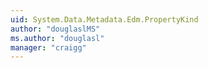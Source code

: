 ```yaml
---
uid: System.Data.Metadata.Edm.PropertyKind
author: "douglaslMS"
ms.author: "douglasl"
manager: "craigg"
---
```

